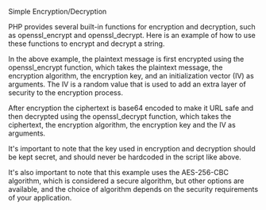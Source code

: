 Simple Encryption/Decryption

PHP provides several built-in functions for encryption and decryption, such as openssl_encrypt and openssl_decrypt. Here is an example of how to use these functions to encrypt and decrypt a string.

In the above example, the plaintext message is first encrypted using the openssl_encrypt function, which takes the plaintext message, the encryption algorithm, the encryption key, and an initialization vector (IV) as arguments. 
The IV is a random value that is used to add an extra layer of security to the encryption process.

After encryption the ciphertext is base64 encoded to make it URL safe and then decrypted using the openssl_decrypt function, which takes the ciphertext, the encryption algorithm, the encryption key and the IV as arguments.

It's important to note that the key used in encryption and decryption should be kept secret, and should never be hardcoded in the script like above.

It's also important to note that this example uses the AES-256-CBC algorithm, which is considered a secure algorithm, but other options are available, and the choice of algorithm depends on the security requirements of your application.
